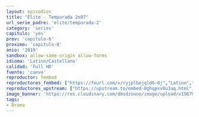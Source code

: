 ```yaml
---
layout: episodios
title: "Élite - Temporada 2x07"
url_serie_padre: 'elite/temporada-2'
category: 'series'
capitulo: 'yes'
prev: 'capitulo-6'
proximo: 'capitulo-8'
anio: '2019'
sandbox: allow-same-origin allow-forms
idioma: 'Latino/Castellano'
calidad: 'Full HD'
fuente: 'cueva'
reproductor: fembed
reproductores_fembed: ["https://feurl.com/v/ryjplbejqld6-8j","Latino","https://api.cuevana3.io/stream/index.php?file=ek5lbm9xYWNrS0xYMTZLa2xNbkdvY3ZTb3BtZng4TGp6ZFpobGFMUGtPUFgzSmFhbk1XTzVkblBtS1JnbEplb21KUm5ZSlRTMGViVTBxZGdsdEhPb3RqWGFtTm1scHFqbk1LR2gzV3l3THVvd29aaVpjR21vNXVSb0tKbmhkZlUwTXlYb1hmSDFOZkpuV1JuYTVTWHE1MlphV2R5MHREbTJNS25xNlBIbnViSjFaeVg","Castellano","https://feurl.com/v/-zj23hpmj63e2lw","Castellano","https://feurl.com/v/6wdwgc0g02z061y","Castellano","https://feurl.com/v/65g86s0xrj-2w5j","Castellano","https://mstream.website/1f687eilmid6","Castellano","https://mstream.website/ljaf48uywnju","Castellano"]
reproductores_upstream: ["https://upstream.to/embed-8ghqpvv0u3aq.html","Castellano"]
image_banner: 'https://res.cloudinary.com/dmsdzouoo/image/upload/v1567919047/Elite-temporada-2-castellano-online-min_a2xd2n.jpg'
tags:
- Drama
---
```












